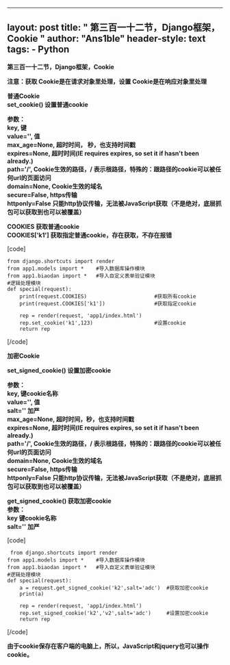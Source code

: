 
---
layout: post
title: " 第三百一十二节，Django框架，Cookie "
author: "Ans1ble"
header-style: text
tags:
      - Python
---


**第三百一十二节，Django框架，Cookie**

**注意：获取 **Cookie是在请求对象里处理，设置 **Cookie是在响应对象里处理******

**普通Cookie**  
 **set_cookie() 设置普通cookie**

**参数：**  
 **key, 键**  
 **value='', 值**  
 **max_age=None, 超时时间， **秒，也支持时间戳****  
 **expires=None, 超时时间(IE requires expires, so set it if hasn't been
already.)**  
 **path='/', Cookie生效的路径，/ 表示根路径，特殊的：跟路径的cookie可以被任何url的页面访问**  
 **domain=None, Cookie生效的域名**  
 **secure=False, https传输**  
 **httponly=False 只能http协议传输，无法被JavaScript获取（不是绝对，底层抓包可以获取到也可以被覆盖）**

**COOKIES 获取普通cookie**  
 **COOKIES['k1'] 获取指定普通cookie，存在获取，不存在报错**

[code]

    from django.shortcuts import render
    from app1.models import *    #导入数据库操作模块
    from app1.biaodan import *   #导入自定义表单验证模块
    #逻辑处理模块
    def special(request):
        print(request.COOKIES)                      #获取所有cookie
        print(request.COOKIES['k1'])                #获取指定cookie
    
        rep = render(request, 'app1/index.html')
        rep.set_cookie('k1',123)                    #设置cookie
        return rep
[/code]



**加密Cookie**

**set_signed_cookie() 设置加密cookie**

**参数：**  
 **key, 键cookie名称**  
 **value='', 值**  
 **salt='' 加严**  
 **max_age=None, 超时时间，秒，也支持时间戳**  
 **expires=None, 超时时间(IE requires expires, so set it if hasn't been
already.)**  
 **path='/', Cookie生效的路径，/ 表示根路径，特殊的：跟路径的cookie可以被任何url的页面访问**  
 **domain=None, Cookie生效的域名**  
 **secure=False, https传输**  
 **httponly=False 只能http协议传输，无法被JavaScript获取（不是绝对，底层抓包可以获取到也可以被覆盖）**

**get_signed_cookie() 获取加密cookie**  
 **参数：**  
 **key 键cookie名称**  
 **salt='' 加严**

[code]

     from django.shortcuts import render
    from app1.models import *    #导入数据库操作模块
    from app1.biaodan import *   #导入自定义表单验证模块
    #逻辑处理模块
    def special(request):
        a = request.get_signed_cookie('k2',salt='adc')  #获取加密cookie
        print(a)
    
        rep = render(request, 'app1/index.html')
        rep.set_signed_cookie('k2','v2',salt='adc')     #设置加密cookie
        return rep
[/code]



**由于cookie保存在客户端的电脑上，所以，JavaScript和jquery也可以操作cookie。**

